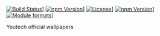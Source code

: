 [![Build Status](https://travis-ci.org/null/wallpapers-yeutech.svg?branch=master)](https://travis-ci.org/null/wallpapers-yeutech)] [![npm Version](https://img.shields.io/npm/v/wallpapers-yeutech.svg?style=flat)](https://www.npmjs.com/package/wallpapers-yeutech)] [![License](https://img.shields.io/npm/l/wallpapers-yeutech.svg?style=flat)](https://www.npmjs.com/package/wallpapers-yeutech)] [![npm Version](https://img.shields.io/node/v/wallpapers-yeutech.svg?style=flat)](https://www.npmjs.com/package/wallpapers-yeutech)] [![Module formats](https://img.shields.io/badge/module%20formats-umd%2C%20cjs%2C%20esm-green.svg?style=flat)](https://www.npmjs.com/package/wallpapers-yeutech)]

Yeutech official wallpapers
